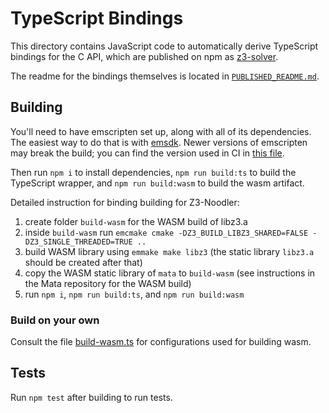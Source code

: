 # TypeScript Bindings

This directory contains JavaScript code to automatically derive TypeScript bindings for the C API, which are published on npm as [z3-solver](https://www.npmjs.com/package/z3-solver).

The readme for the bindings themselves is located in [`PUBLISHED_README.md`](./PUBLISHED_README.md).


## Building

You'll need to have emscripten set up, along with all of its dependencies. The easiest way to do that is with [emsdk](https://github.com/emscripten-core/emsdk). Newer versions of emscripten may break the build; you can find the version used in CI in [this file](https://github.com/Z3Prover/z3/blob/master/.github/workflows/wasm.yml#L13).

Then run `npm i` to install dependencies, `npm run build:ts` to build the TypeScript wrapper, and `npm run build:wasm` to build the wasm artifact.

Detailed instruction for binding building for Z3-Noodler:
1. create folder `build-wasm` for the WASM build of libz3.a
2. inside `build-wasm` run `emcmake cmake -DZ3_BUILD_LIBZ3_SHARED=FALSE -DZ3_SINGLE_THREADED=TRUE ..`
3. build WASM library using `emmake make libz3` (the static library `libz3.a` should be created after that)
4. copy the WASM static library of `mata` to `build-wasm` (see instructions in the Mata repository for the WASM build)
5. run `npm i`, `npm run build:ts`, and `npm run build:wasm` 


### Build on your own

Consult the file [build-wasm.ts](https://github.com/Z3Prover/z3/blob/master/src/api/js/scripts/build-wasm.ts) for configurations used for building wasm.

## Tests

Run `npm test` after building to run tests.
